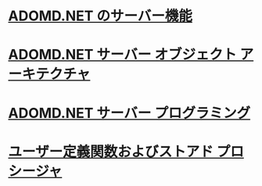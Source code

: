 # [ADOMD.NET のサーバー機能](adomd-net-server-functionality.md)
# [ADOMD.NET サーバー オブジェクト アーキテクチャ](adomd-net-server-object-architecture.md)
# [ADOMD.NET サーバー プログラミング](adomd-net-server-programming.md)
# [ユーザー定義関数およびストアド プロシージャ](user-defined-functions-and-stored-procedures.md)
